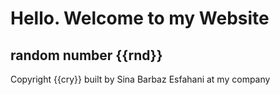 <!DOCTYPE html>
<html lang="en">
<head>
    <meta charset="UTF-8">
    <meta name="viewport" content="width=device-width, initial-scale=1.0">
    <title>Document</title>
</head>
<body>
   <h1>Hello. Welcome to my Website</h1>
   <h2> random number {{rnd}}</h2>
   <footer>
    Copyright {{cry}} built by Sina Barbaz Esfahani at my company
   </footer> 
</body>
</html>
